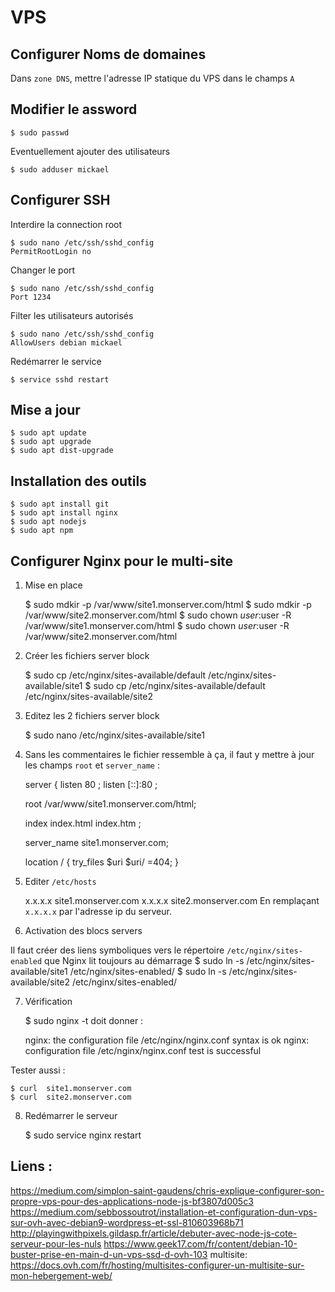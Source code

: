 # VPS

## Configurer Noms de domaines
Dans `zone DNS`, mettre l'adresse IP statique du VPS dans le champs `A`

## Modifier le assword

    $ sudo passwd

Eventuellement ajouter des utilisateurs

    $ sudo adduser mickael

## Configurer SSH
Interdire la connection root

    $ sudo nano /etc/ssh/sshd_config
    PermitRootLogin no

Changer le port

    $ sudo nano /etc/ssh/sshd_config
    Port 1234

Filter les utilisateurs autorisés

    $ sudo nano /etc/ssh/sshd_config
    AllowUsers debian mickael

Redémarrer le service

    $ service sshd restart

## Mise a jour

    $ sudo apt update
    $ sudo apt upgrade
    $ sudo apt dist-upgrade

## Installation des outils

    $ sudo apt install git
    $ sudo apt install nginx
    $ sudo apt nodejs
    $ sudo apt npm


## Configurer Nginx pour le multi-site
1. Mise en place

    $ sudo mdkir -p /var/www/site1.monserver.com/html 
    $ sudo mdkir -p /var/www/site2.monserver.com/html
    $ sudo chown  $user:$user -R /var/www/site1.monserver.com/html
    $ sudo chown  $user:$user -R /var/www/site2.monserver.com/html

2. Créer les fichiers server block

    $ sudo cp /etc/nginx/sites-available/default  /etc/nginx/sites-available/site1
    $ sudo cp /etc/nginx/sites-available/default  /etc/nginx/sites-available/site2

3. Editez les 2 fichiers server block

    $ sudo nano /etc/nginx/sites-available/site1

4. Sans les commentaires le fichier ressemble à ça, il faut y mettre à jour les champs `root` et `server_name` :

    server {
    listen 80 ;
    listen [::]:80 ;

    root /var/www/site1.monserver.com/html;

    index index.html index.htm ;

    server_name site1.monserver.com;

    location / {
    try_files $uri $uri/ =404;
    }

5. Editer `/etc/hosts`

    x.x.x.x         site1.monserver.com
    x.x.x.x         site2.monserver.com
En remplaçant `x.x.x.x` par l'adresse ip du serveur.

6. Activation des blocs servers

Il faut créer des liens symboliques vers le répertoire `/etc/nginx/sites-enabled` que Nginx lit toujours au démarrage
    $ sudo ln -s /etc/nginx/sites-available/site1 /etc/nginx/sites-enabled/
    $ sudo ln -s /etc/nginx/sites-available/site2 /etc/nginx/sites-enabled/

7. Vérification

    $ sudo nginx -t
 doit donner :

    nginx: the configuration file /etc/nginx/nginx.conf syntax is ok
    nginx: configuration file /etc/nginx/nginx.conf test is successful

Tester aussi :

    $ curl  site1.monserver.com
    $ curl  site2.monserver.com

8. Redémarrer le serveur

    $ sudo service nginx restart

## Liens :
https://medium.com/simplon-saint-gaudens/chris-explique-configurer-son-propre-vps-pour-des-applications-node-js-bf3807d005c3
https://medium.com/sebbossoutrot/installation-et-configuration-dun-vps-sur-ovh-avec-debian9-wordpress-et-ssl-810603968b71
http://playingwithpixels.gildasp.fr/article/debuter-avec-node-js-cote-serveur-pour-les-nuls
https://www.geek17.com/fr/content/debian-10-buster-prise-en-main-d-un-vps-ssd-d-ovh-103
multisite: https://docs.ovh.com/fr/hosting/multisites-configurer-un-multisite-sur-mon-hebergement-web/
